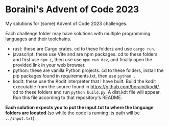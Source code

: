 # Boraini's Advent of Code 2023

My solutions for (some) Advent of Code 2023 challenges.

Each challenge folder may have solutions with multiple programming languages and their toolchains.

- rust: these are Cargo crates. cd to these folderz and use `cargo run`.
- javascript: these use Vite and are npm packages. cd to these folders and first use `npm i`, then use use `npm run dev`, and finally open the provided link in your web browser.
- python: these are vanilla Python projects. cd to these folders, install the pip packages found in requirements.txt, then use `python .`
- kodit: these use the Kodit interpreter that I have built. Build the kodit executable from the source found in <https://github.com/boraini/kodit/>. cd to these folders and run `python build.py`. A dist.kdt file will appear. Run this file according to that repository's README.

**Each solution expects you to put the input.txt to where the language folders are located** (so while the code is running its path will be `../input.txt`).